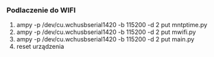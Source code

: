 ### Podlaczenie do WIFI ###
1. ampy -p /dev/cu.wchusbserial1420 -b 115200 -d 2 put mntptime.py
2. ampy -p /dev/cu.wchusbserial1420 -b 115200 -d 2 put mwifi.py
3. ampy -p /dev/cu.wchusbserial1420 -b 115200 -d 2 put main.py
4. reset urządzenia
